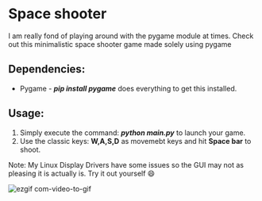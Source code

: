 # Space shooter
I am really fond of playing around with the pygame module at times. Check out this minimalistic space shooter game made solely using pygame

## Dependencies:
* Pygame - ***pip install pygame*** does everything to get this installed.

## Usage:
1. Simply execute the command: ***python main.py*** to launch your game. 
2. Use the classic keys: **W,A,S,D** as movemebt keys and hit **Space bar** to shoot.

Note: My Linux Display Drivers have some issues so the GUI may not as pleasing it is actually is. Try it out yourself :smile:

![ezgif com-video-to-gif](https://user-images.githubusercontent.com/29462447/83047382-ed347300-a065-11ea-829b-7b71163feacc.gif)
